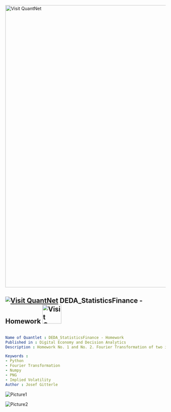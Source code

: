 [<img src="https://github.com/QuantLet/Styleguide-and-FAQ/blob/master/pictures/banner.png" width="888" alt="Visit QuantNet">](http://quantlet.de/)

## [<img src="https://github.com/QuantLet/Styleguide-and-FAQ/blob/master/pictures/qloqo.png" alt="Visit QuantNet">](http://quantlet.de/) **DEDA_StatisticsFinance - Homework** [<img src="https://github.com/QuantLet/Styleguide-and-FAQ/blob/master/pictures/QN2.png" width="60" alt="Visit QuantNet 2.0">](http://quantlet.de/)

```yaml

Name of Quantlet : DEDA_StatisticsFinance - Homework
Published in : Digital Economy and Decision Analytics
Description : Homework No. 1 and No. 2. Fourier Transformation of two images using Nympy in Python

Keywords :
- Python
- Fourier Transformation
- Numpy
- PNG
- Implied Volatility
Author : Josef Gitterle
```

![Picture1](HWSY5545.jpg)

![Picture2](IMG_1099.jpg)